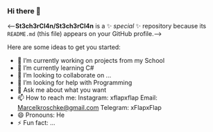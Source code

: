 ### Hi there 👋

<--**St3ch3rCl4n/St3ch3rCl4n** is a ✨ _special_ ✨ repository because its `README.md` (this file) appears on your GitHub profile.-->

Here are some ideas to get you started:

- 🔭 I’m currently working on projects from my School
- 🌱 I’m currently learning C#
- 👯 I’m looking to collaborate on ...
- 🤔 I’m looking for help with Programming
- 💬 Ask me about what you want
- 📫 How to reach me: 
Instagram: xflapxflap
Email: Marcelkroschke@gmail.com
Telegram: xFlapxFlap
- 😄 Pronouns: He
- ⚡ Fun fact: ...
